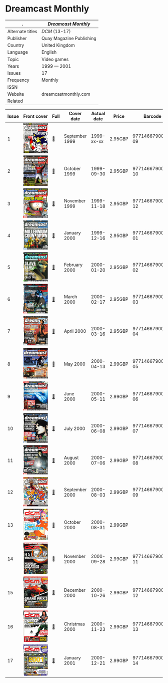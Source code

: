 # Dreamcast Monthly

. | _Dreamcast Monthly_
--- | ---
Alternate titles | _DCM_ (13-17)
Publisher | Quay Magazine Publishing
Country | United Kingdom
Language | English
Topic | Video games
Years | 1999 &mdash; 2001
Issues | 17
Frequency | Monthly
ISSN | 
Website | dreamcastmonthly.com
Related | 

Issue | Front&nbsp;cover | Full | Cover date | Actual date | Price | Barcode | Extras
----- | ---------------- | ---- | ---------- | ----------- | ----- | ------- | ------
1|![1](dcmonthly/01.png)|[🔗][1]|September 1999|1999-xx-xx|2.95GBP|9771466790002-09|
2|![2](dcmonthly/02.png)|[🔗][2]|October 1999|1999-09-30|2.95GBP|9771466790002-10|
3|![3](dcmonthly/03.png)|[🔗][3]|November 1999|1999-11-18|2.95GBP|9771466790002-12|
4|![4](dcmonthly/04.png)|[🔗][4]|January 2000|1999-12-16|2.95GBP|9771466790002-01|
5|![5](dcmonthly/05.png)|[🔗][5]|February 2000|2000-01-20|2.95GBP|9771466790002-02|
6|![6](dcmonthly/06.png)|[🔗][6]|March 2000|2000-02-17|2.95GBP|9771466790002-03|
7|![7](dcmonthly/07.png)|[🔗][7]|April 2000|2000-03-16|2.95GBP|9771466790002-04|
8|![8](dcmonthly/08.png)|[🔗][8]|May 2000|2000-04-13|2.99GBP|9771466790019-05|Tomb Raider: The Last Revelation solution book
9|![9](dcmonthly/09.png)|[🔗][9]|June 2000|2000-05-11|2.99GBP|9771466790019-06|
10|![10](dcmonthly/10.png)|[🔗][10]|July 2000|2000-06-08|2.99GBP|9771466790019-07|
11|![11](dcmonthly/11.png)|[🔗][11]|August 2000|2000-07-06|2.99GBP|9771466790019-08|
12|![12](dcmonthly/12.png)|[🔗][12]|September 2000|2000-08-03|2.99GBP|9771466790019-09|
13|![13](dcmonthly/13.png)|[🔗][13]|October 2000|2000-08-31|2.99GBP||
14|![14](dcmonthly/14.png)|[🔗][14]|November 2000|2000-09-28|2.99GBP|9771466790019-11|
15|![15](dcmonthly/15.png)|[🔗][15]|December 2000|2000-10-26|2.99GBP|9771466790019-12|
16|![16](dcmonthly/16.png)|[🔗][16]|Christmas 2000|2000-11-23|2.99GBP|9771466790019-13|![16](dcmonthly/16e.png)<br>Audio CD
17|![17](dcmonthly/17.png)|[🔗][17]|January 2001|2000-12-21|2.99GBP|9771466790019-14|

[1]: https://archive.org/details/Dreamcast_Monthly_Issue_1_1999-09_Quay_Publishing_GB
[2]: https://archive.org/details/Dreamcast_Monthly_Issue_2_1999-10_Quay_Publishing_GB
[3]: https://archive.org/details/Dreamcast_Monthly_Issue_3_1999-11_Quay_Publishing_GB
[4]: https://archive.org/details/dreamcast-monthly-uk-04
[5]: https://archive.org/details/dcm-05
[6]: https://archive.org/details/dcm-06
[7]: https://archive.org/details/dcm-07
[8]: https://archive.org/details/dreamcast-monthly-08
[9]: https://archive.org/details/dcm-09
[10]: https://archive.org/details/dcm-10
[11]: https://archive.org/details/dcm-11
[12]: https://archive.org/details/dcm-12
[13]: https://archive.org/details/dcm-13
[14]: https://archive.org/details/dcm-14
[15]: https://archive.org/details/dcm-15
[16]: https://archive.org/details/dcm-16
[17]: https://archive.org/details/dreamcast-monthly-17
